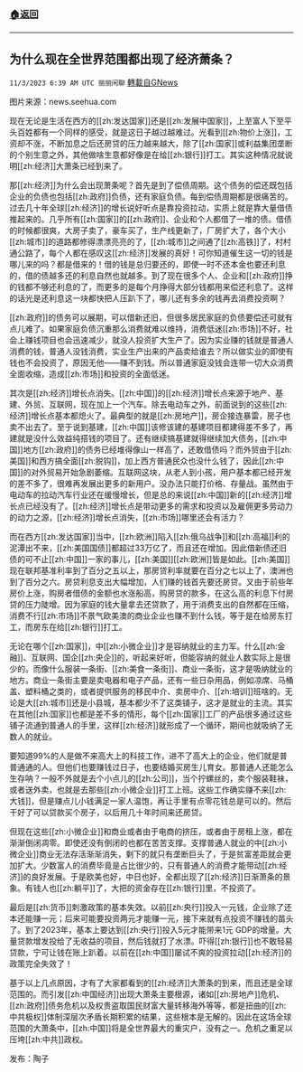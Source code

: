 ###  [:house:返回](README.md)
---


## 为什么现在全世界范围都出现了经济萧条？
`11/3/2023 6:39 AM UTC 丽丽闲聊` [轉載自GNews](https://gnews.org/articles/1916358)

图片来源：news.seehua.com

现在无论是生活在西方的[[zh:发达国家]]还是[[zh:发展中国家]]，上至富人下至平头百姓都有一个同样的感受，就是这日子越过越难过。光看到[[zh:物价上涨]]，工资却不涨，不断加息之后还房贷的压力越来越大，除了[[zh:国家]]或利益集团垄断的个别生意之外，其他做啥生意都好像是在给[[zh:银行]]打工。其实这种情况就说明[[zh:经济]]大萧条已经到来了。

那[[zh:经济]]为什么会出现萧条呢？首先是到了偿债周期。这个债务的偿还既包括企业的负债也包括[[zh:政府]]负债，还有家庭负债。每到偿债周期都是很痛苦的。过去几十年全球[[zh:经济]]的增长说好听点是靠投资拉动，实质上就是靠大量借债推起来的。几乎所有[[zh:国家]]的[[zh:政府]]、企业和个人都借了一堆的债。借债的时候都很爽，大房子卖了，豪车买了，生产线更新了，厂房扩大了，各个大小[[zh:城市]]的道路都修得漂漂亮亮的了，[[zh:城市]]之间通了[[zh:高铁]]了，村村通公路了，每个人都在感叹这[[zh:经济]]发展的真好！可你知道催生这一切的钱是哪儿来的吗？都是借来的！借的钱是总归要还的，即使一时不还本金也要还利息的，借的债越多还的利息自然也就越多。到了现在很多个人、企业和[[zh:政府]]挣的钱都不够还利息的了，而更多的是每个月挣得大部分钱都用来偿还利息了。这样的话光是还利息这一块都快把人压趴下了，哪儿还有多余的钱再去消费投资啊？

[[zh:政府]]的债务可以展期，可以借新还旧，但很多居民家庭的负债要偿还可就有点儿难了。如果家庭负债沉重那么消费就难以维持，消费低迷[[zh:市场]]不好，社会上赚钱项目也会迅速减少，就没人投资扩大生产了。因为实业赚的钱就是普通人消费的钱，普通人没钱消费，实业生产出来的产品卖给谁去？所以做实业的即使有钱也不会投资了，原因无他——赚不到钱。所以普通家庭没钱会连带一切大众消费全面收缩，造成[[zh:市场]]和投资的全面低迷。

其次是[[zh:经济]]增长点消失。[[zh:中国]]的[[zh:经济]]增长点来源于地产、基建、外贸、互联网，现在加上一个汽车。除去电动车之外，前面说到的这些[[zh:经济]]增长点基本都熄火了。最典型的就是[[zh:房地产]]，房企接连暴雷，房子也卖不出去了。至于说到基建，[[zh:中国]]该修该建的基建项目都建得差不多了，再建就是没什么效益纯搭钱的项目了。还有继续搞基建就得继续加大债务，[[zh:中国]]地方[[zh:政府]]的债务已经堆得像山一样高了，还敢借债吗？而外贸由于[[zh:美国]]和西方搞全面[[zh:脱钩]]，加上西方普通民众也没什么钱了，因此[[zh:中国]]的对外贸易开始急剧萎缩。互联网这块，从老人到小孩，用户基本都已经开发的差不多了，很难再发展出更多的新用户。没办法只能打价格、存量战。虽然由于电动车的拉动汽车行业还在缓慢增长，但是总的来说[[zh:中国]]新的[[zh:经济]]增长点已经没有了。[[zh:经济]]增长点是带动更多的需求和投资以及雇佣更多劳动力的动力之源，[[zh:经济]]增长点消失，[[zh:市场]]哪里还会有活力？

而在西方[[zh:发达国家]]当中，[[zh:欧洲]]陷入[[zh:俄乌战争]]和[[zh:高福]]利的泥潭出不来，[[zh:美国国债]]都超过33万亿了，而且还在增加。因此借新债还旧债的可不止[[zh:中国]]一家的事儿，[[zh:美国]][[zh:欧洲]]皆是如此。[[zh:美国]]现在联邦基准利率到了百分之五以上，那房贷利率就要在百分之七以上了，澳洲也到了百分之六。房贷利息支出大幅增加，人们赚的钱首先要还房贷。又由于前些年房价上涨，购房者借债的金额也水涨船高，购房贷的款多，在这么高的利息下付房贷的压力陡增。因为家庭的钱大量拿去还贷款了，用于消费支出的自然都在压缩，消费不行[[zh:市场]]不景气欧美澳的商业企业也赚不到什么钱，等于是在给房东打工，而房东在给[[zh:银行]]打工。

无论在哪个[[zh:国家]]，中[[zh:小微企业]]才是容纳就业的主力军。什么[[zh:金融]]、互联网、国企[[zh:央企]]的，听起来好听，但能容纳的就业人数实际上是很少的。而像什么服装一条街、[[zh:美食一条街]]、商业一条街，这才是吸纳就业的地方。商业一条街主要是卖电器和电子产品，还有一些日杂用品，例如凉席、马桶盖、塑料桶之类的，或者提供服务的移民中介、卖房中介、[[zh:培训]]班啥的。无论是大[[zh:城市]]还是小县城，基本都少不了这类铺子，这才是就业的主流。其实在其他[[zh:国家]]也都是差不多的情形，每个[[zh:国家]]工厂的产品很多通过这些铺子流通到普通人的手里，这样[[zh:经济]]就形成了一个循环，期间也就吸纳了无数人的就业。

要知道99%的人是做不来高大上的科技工作，进不了高大上的企业，他们就是普普通通的人。但他们也要赚钱过日子，也要结婚买房生儿育女。那普通人还能怎么生存呐？一般不外就是去个小点儿的[[zh:公司]]，当个拧螺丝的，卖个服装鞋袜，或者送外卖，也就是去那些[[zh:小微企业]]打工上班。这些工作确实赚不来[[zh:大钱]]，但是赚点儿小钱满足一家人温饱，再让手里有点零花钱总是可以的。然后干好了可以贷款买个房子，以后用几十年时间来还房贷。

但现在这些[[zh:小微企业]]和商业或者由于电商的挤压，或者由于房租上涨，都在渐渐倒闭凋零。即使还没有倒闭的也都在苦苦支撑。支撑普通人就业的中[[zh:小微企业]]商业无法存活渐渐消失，剩下的就只有垄断巨头了，于是贫富差距就会更加扩大。少数富人的消费毕竟是占比很少的，只有普通人的消费才能带动[[zh:经济]]的良好发展。于是欧美也好，中日也好，全都出现了[[zh:经济]]日渐萧条的景象。有钱人也[[zh:躺平]]了，大把的资金存在[[zh:银行]]里，不投资了。

最后是[[zh:货币]]刺激政策的基本失效。以前[[zh:央行]]投入一元钱，企业除了还本还能赚一元；后来可能要投资两元才能赚一元，接下来就有点投资不赚钱的苗头了。到了2023年，基本上要达到[[zh:央行]]投入5元才能带来1元 GDP的增量。大量贷款增发投给了无收益的项目，然后钱就打了水漂。吓得[[zh:银行]]也不敢轻易贷款，宁可让钱在账上趴着。以前在[[zh:中国]]屡试不爽的投资拉动[[zh:经济]]的政策完全失效了！

基于以上几点原因，才有了大家都看到的[[zh:经济]]大萧条的到来，而且还是全球范围的。而引发[[zh:中国经济]]出现大萧条主要根源，诸如[[zh:房地产]]危机、[[zh:政府]]债务危机以及权贵盗取国民财富大量转移海外等等，都是扭曲的[[zh:中共极权]]体制深层次矛盾长期积累的结果，这些根本是无解的。因此在这场全球范围的大萧条中，[[zh:中国]]将是全世界最大的重灾户，没有之一。危机之重足以压垮[[zh:中共]]政权。

发布：陶子


